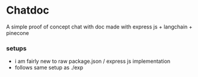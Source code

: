 # Chatdoc

A simple proof of concept chat with doc made with express js + langchain + pinecone

### setups
- i am fairly new to raw package.json / express js implementation
- follows same setup as ./exp